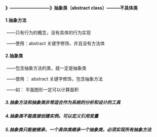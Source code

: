 #### 》—————————》抽象类（abstract class）———不具体类

#### 1.抽象方法

​	——只有行为的概念，没有具体的行为实现

​	——使用：abstract 关键字修饰，并且没有方法体

#### 2.抽象类

​	——包含抽象方法的类，就一定是抽象类

​	——使用 ： abstract 关键字修饰，包含抽象方法

​	——如： 平面图形一定可以计算面积

##### 3.抽象方法和抽象类非常适合作为系统的分析和设计的工具

##### 4.抽象类不能直接创建实例。可以定义引用变量

##### 5.抽象类只能被继承，一个具体类继承一个抽象类，必须实现所有抽象方法